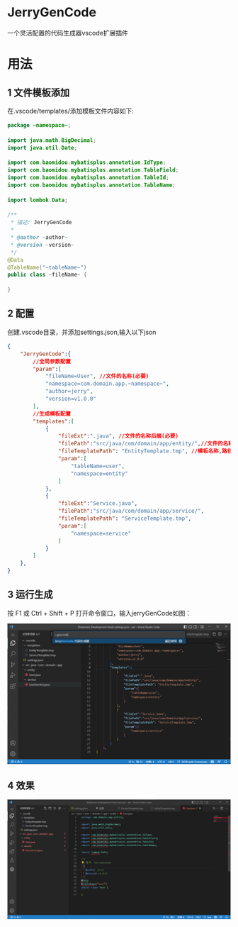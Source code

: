 # JerryGenCode
一个灵活配置的代码生成器vscode扩展插件

# 用法
## 1 文件模板添加
在.vscode/templates/添加模板文件内容如下:
```java
package ~namespace~;

import java.math.BigDecimal;
import java.util.Date;

import com.baomidou.mybatisplus.annotation.IdType;
import com.baomidou.mybatisplus.annotation.TableField;
import com.baomidou.mybatisplus.annotation.TableId;
import com.baomidou.mybatisplus.annotation.TableName;

import lombok.Data;

/**
 * 描述: JerryGenCode
 *
 * @author ~author~
 * @version ~version~
 */
@Data
@TableName("~tableName~")
public class ~fileName~ {

}

```

## 2 配置
创建.vscode目录，并添加settings.json,输入以下json
```json
{
    "JerryGenCode":{
        //全局参数配置
        "param":[
            "fileName=User", //文件的名称(必要)
            "namespace=com.domain.app.~namespace~",
            "author=jerry",
            "version=v1.0.0"
        ],
        //生成模板配置
        "templates":[
            {
                "fileExt":".java", //文件的名称后缀(必要)
                "filePath":"src/java/com/domain/app/entity/",//文件的名称后缀(必要)
                "fileTemplatePath": "EntityTemplate.tmp", //模板名称,路径（.vscode/templates/）(必要)
                "param":[
                    "tableName=user",
                    "namespace=entity"
                ]
            },
            {
                "fileExt":"Service.java",
                "filePath":"src/java/com/domain/app/service/",
                "fileTemplatePath": "ServiceTemplate.tmp",
                "param":[
                    "namespace=service"
                ]
            }
        ]
    },
}
```

## 3 运行生成
按 F1 或 Ctrl + Shift + P 打开命令窗口，输入jerryGenCode如图：

![](./media/usage.png)

## 4 效果

![](./media/demo.png)
